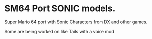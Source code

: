 # SM64 Port SONIC models.
Super Mario 64 port with Sonic Characters from DX and other games.


Some are being worked on like Tails with a voice mod
